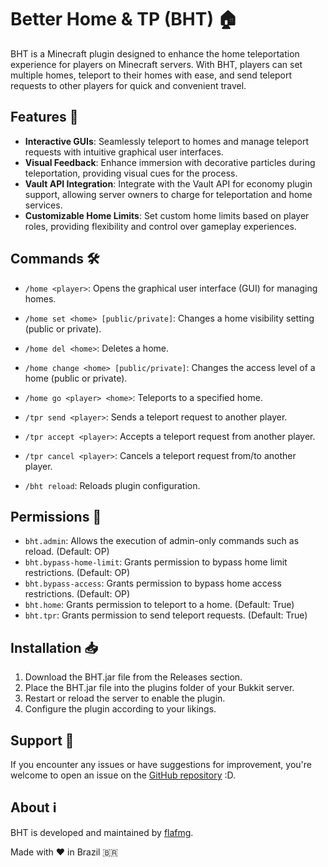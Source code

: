 # Better Home & TP (BHT) 🏠

BHT is a Minecraft plugin designed to enhance the home teleportation experience for players on Minecraft servers. With BHT, players can set multiple homes, teleport to their homes with ease, and send teleport requests to other players for quick and convenient travel.

## Features 🚀

- **Interactive GUIs**: Seamlessly teleport to homes and manage teleport requests with intuitive graphical user interfaces.
- **Visual Feedback**: Enhance immersion with decorative particles during teleportation, providing visual cues for the process.
- **Vault API Integration**: Integrate with the Vault API for economy plugin support, allowing server owners to charge for teleportation and home services.
- **Customizable Home Limits**: Set custom home limits based on player roles, providing flexibility and control over gameplay experiences.

## Commands 🛠️

- `/home <player>`: Opens the graphical user interface (GUI) for managing homes.
- `/home set <home> [public/private]`: Changes a home visibility setting (public or private).
- `/home del <home>`: Deletes a home.
- `/home change <home> [public/private]`: Changes the access level of a home (public or private).
- `/home go <player> <home>`: Teleports to a specified home.

- `/tpr send <player>`: Sends a teleport request to another player.
- `/tpr accept <player>`: Accepts a teleport request from another player.
- `/tpr cancel <player>`: Cancels a teleport request from/to another player.

- `/bht reload`: Reloads plugin configuration.

## Permissions 🔐

- `bht.admin`: Allows the execution of admin-only commands such as reload. (Default: OP)
- `bht.bypass-home-limit`: Grants permission to bypass home limit restrictions. (Default: OP)
- `bht.bypass-access`: Grants permission to bypass home access restrictions. (Default: OP)
- `bht.home`: Grants permission to teleport to a home. (Default: True)
- `bht.tpr`: Grants permission to send teleport requests. (Default: True)

## Installation 📥

1. Download the BHT.jar file from the Releases section.
2. Place the BHT.jar file into the plugins folder of your Bukkit server.
3. Restart or reload the server to enable the plugin.
4. Configure the plugin according to your likings.

## Support 🤝

If you encounter any issues or have suggestions for improvement, you're welcome to open an issue on the [GitHub repository](https://github.com/flafmg/BHT/issues) :D.

## About ℹ️

BHT is developed and maintained by [flafmg](https://github.com/flafmg).

Made with ❤️ in Brazil 🇧🇷
